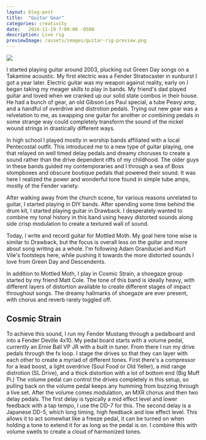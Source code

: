 ```yaml
---
layout: blog-post
title:  "Guitar Gear"
categories: creativity
date:   2024-11-19 7:00:00 -0500
description: Live rig
previewImage: /assets/images/guitar-rig-preview.png
---
```


<div class="album-art">
    <img src="/assets/images/guitar-rig.png" />
</div>

I started playing guitar around 2003, plucking out Green Day songs on a Takamine acoustic. My first electric was a Fender Stratocaster in sunburst I got a year later. Electric guitar was my weapon against reality, early on I began taking my meager skills to play in bands. My friend's dad played guitar and loved when we cranked up our solid state combos in their house. He had a bunch of gear, an old Gibson Les Paul special, a tube Peavy amp, and a handful of overdrive and distrotion pedals. Trying out new gear was a relvelation to me, as swapping one guitar for another or combining pedals in some strange way could completely transform the sound of the nickel wound strings in drastically different ways.

In high school I played mostly in worship bands affiliated with a local Pentecostal outfit. This introduced me to a new type of guitar playing, one that relayed on well timed delay pedals and dreamy choruses to create a sound rather than the drive dependent riffs of my childhood. The older guys in these bands guided my contemporaries and I through a sea of Boss stompboxes and obscure boutique pedals that powered their sound. It was here I realized the power and wonderful tone found in simple tube amps, mostly of the Fender variety.

After walking away from the church scene, for various reasons unrelated to guitar, I started playing in DIY bands. After spending some time behind the drum kit, I started playing guitar in Drawback. I desperately wanted to combine my tonal history in this band using heavy distorted sounds along side crisp modulation to create a textured wall of sound.

Today, I write and record guitar for Mottled Moth. My goal here tone wise is similar to Drawback, but the focus is overall less on the guitar and more about song writing as a whole. I'm following Adam Granduciel and Kurt Vile's footsteps here, while pushing it towards the more distorted sounds I love from Green Day and Descendents.

In addition to Mottled Moth, I play in Cosmic Strain, a shoegaze group started by my friend Matt Cole. The tone of this band is ideally heavy, with different layers of distortion available to create different stages of impact throughout songs. The dreamy hallmarks of shoegaze are ever present, with chorus and reverb rarely toggled off.

## Cosmic Strain

To achieve this sound, I run my Fender Mustang through a pedalboard and into a Fender Deville 4x10. My pedal board starts with a volume pedal, currently an Ernie Ball VP JR with a built in tuner. From there I run my drive pedals through the fx loop. I stage the drives so that they can layer with each other to create a myriad of different tones. First there's a compressor for a lead boost, a light overdrive (Soul Food or Old Yeller), a mid range distrotion (SL Drive), and a thick distortion with a lot of bottom end (Big Muff Pi.) The volume pedal can control the drives completely in this setup, so pulling back on the volume pedal keeps any humming from buzzing through a live set. After the volume comes modulation, an MXR chorus and then two delay pedals. The first delay is typically a mid effect level and lower feedback with a tap tempo, I use the DD-7 for this. The second delay is a Japanese DD-5, which long timing, high feedback and low effect level. This allows it to act somewhat like a freeze pedal, it can be turned on when holding a tone to extend it for as long as the pedal is on. I combine this with volume swells to create a cloud of harmonized tones.